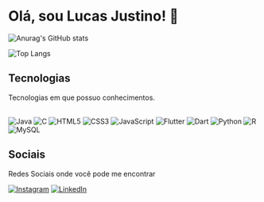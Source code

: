# Olá, sou Lucas Justino! 🤝

![Anurag's GitHub stats](https://github-readme-stats.vercel.app/api?username=Lucas-Justino&show_icons=true&theme=radical)

![Top Langs](https://github-readme-stats.vercel.app/api/top-langs/?username=anuraghazra&layout=compact&theme=radical)


## Tecnologias

Tecnologias em que possuo conhecimentos.

<div style= "display: inline-block"><br/>
    <img src = "https://img.shields.io/badge/Java-ED8B00?style=for-the-badge&logo=openjdk&logoColor=white" alt = "Java">
    <img src = "https://img.shields.io/badge/C-00599C?style=for-the-badge&logo=c&logoColor=white" alt = "C">
    <img src = "https://img.shields.io/badge/HTML5-E34F26?style=for-the-badge&logo=html5&logoColor=white" alt = "HTML5">
    <img src = "https://img.shields.io/badge/CSS3-1572B6?style=for-the-badge&logo=css3&logoColor=white" alt = "CSS3">
    <img src = "https://img.shields.io/badge/JavaScript-F7DF1E?style=for-the-badge&logo=javascript&logoColor=black" alt = "JavaScript">
    <img src = "https://img.shields.io/badge/Flutter-02569B?style=for-the-badge&logo=flutter&logoColor=white" alt = "Flutter">
    <img src = "https://img.shields.io/badge/Dart-0175C2?style=for-the-badge&logo=dart&logoColor=white" alt = "Dart">
    <img src = "https://img.shields.io/badge/Python-14354C?style=for-the-badge&logo=python&logoColor=white" alt = "Python">
    <img src = "https://img.shields.io/badge/R-276DC3?style=for-the-badge&logo=r&logoColor=white" alt = "R">
    <img src = "https://img.shields.io/badge/MySQL-00000F?style=for-the-badge&logo=mysql&logoColor=white" alt = "MySQL">
</div>


## Sociais

Redes Sociais onde você pode me encontrar

[![Instagram](https://img.shields.io/badge/Instagram-E4405F?style=for-the-badge&logo=instagram&logoColor=white)](https://www.instagram.com/lucassilva.justino/)
[![LinkedIn](https://img.shields.io/badge/LinkedIn-0077B5?style=for-the-badge&logo=linkedin&logoColor=white)](https://www.linkedin.com/in/lucas-justino07/)
